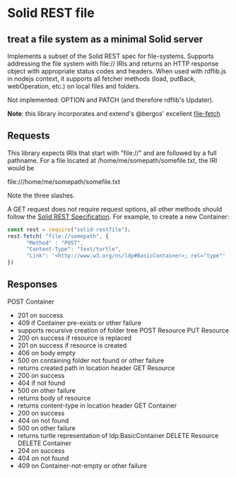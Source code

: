 # Solid REST file

## treat a file system as a minimal Solid server

Implements a subset of the Solid REST spec for file-systems.  Supports
addressing the file system with file:// IRIs and returns an HTTP
response object with appropriate status codes and headers.  When used
with rdflib.js in nodejs context, it supports all fetcher methods 
(load, putBack, webOperation, etc.) on local files and folders.

Not implemented: OPTION and PATCH (and therefore rdflib's Updater).

**Note**: this library incorporates and extend's @bergos' excellent [file-fetch](https://github.com/bergos/file-fetch)


## Requests

This library expects IRIs that start with "file://" and are followed by
a full pathname.  For a file located at /home/me/somepath/somefile.txt,
the IRI would be

   file:///home/me/somepath/somefile.txt

Note the three slashes.

A GET request does not require request options, all other methods should follow the [Solid REST Specification]().  For example, to create a new Container:

  ```javascript
  const rest = require("solid-restfile");
  rest.fetch( "file://somepath", {
        "Method" : "POST",
        "Content-Type": "text/turtle",
        "Link": '<http://www.w3.org/ns/ldp#BasicContainer>; rel="type"'
  })
```
## Responses

POST Container
   * 201 on success
   * 409 if Container pre-exists or other failure
   * supports recursive creation of folder tree
POST Resource
PUT Resource
   * 200 on success if resource is replaced
   * 201 on success if resource is created
   * 406 on body empty
   * 500 on containing folder not found or other failure
   * returns created path in location header
GET Resource
   * 200 on success
   * 404 if not found
   * 500 on other failure
   * returns body of resource
   * returns content-type in location header
GET Container
   * 200 on success
   * 404 on not found
   * 500 on other failure
   * returns turtle representation of ldp:BasicContainer
DELETE Resource
DELETE Container
   * 204 on success
   * 404 on not found
   * 409 on Container-not-empty or other failure
